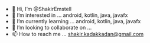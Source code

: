 - 👋 Hi, I’m @ShakirEmstell
- 👀 I’m interested in ... android, kotlin, java, javafx
- 🌱 I’m currently learning ... android, kotlin, java, javafx
- 💞️ I’m looking to collaborate on ...
- 📫 How to reach me ... shakir.kadakkadan@gmail.com

<!---
ShakirEmstell/ShakirEmstell is a ✨ special ✨ repository because its `README.md` (this file) appears on your GitHub profile.
You can click the Preview link to take a look at your changes.
--->
